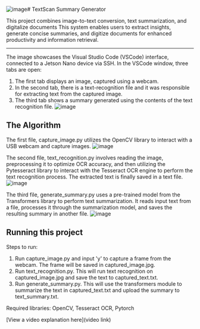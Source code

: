 ![image](https://github.com/Rahuldeb5/nvidia_project/assets/110701518/9979e9ee-ff90-4e25-9a8d-01f5427325dc)# TextScan Summary Generator

This project combines image-to-text conversion, text summarization, and digitalize documents This system enables users to extract insights, generate concise summaries, and digitize documents for enhanced productivity and information retrieval.

------------------------------------------------------------------------------------------------------------------------------------------------------------------------------------------------------------------------------------------------------------------------------------------------------
The image showcases the Visual Studio Code (VSCode) interface, connected to a Jetson Nano device via SSH. In the VSCode window, three tabs are open:
1) The first tab displays an image, captured using a webcam.
2) In the second tab, there is a text-recognition file and it was responsible for extracting text from the captured image.
3) The third tab shows a summary generated using the contents of the text recognition file.
![image](https://github.com/Rahuldeb5/nvidia_project/assets/110701518/844a0e0a-7993-49f7-968a-e6be06374997)

## The Algorithm

The first file, capture_image.py utilizes the OpenCV library to interact with a USB webcam and capture images.
![image](https://github.com/Rahuldeb5/nvidia_project/assets/110701518/5c76f4f1-150d-40a7-8ece-a29fb3a5a684)


The second file, text_recognition.py involves reading the image, preprocessing it to optimize OCR accuracy, and then utilizing the Pytesseract library to interact with the Tesseract OCR engine to perform the text recognition process. The extracted text is finally saved in a text file.
![image](https://github.com/Rahuldeb5/nvidia_project/assets/110701518/86b9232f-3f74-4829-a63c-868667b50841)


The third file, generate_summary.py uses a pre-trained model from the Transformers library to perform text summarization. It reads input text from a file, processes it through the summarization model, and saves the resulting summary in another file.
![image](https://github.com/Rahuldeb5/nvidia_project/assets/110701518/db230e4c-a707-4841-a7af-80828b8124a8)


## Running this project

Steps to run:
1) Run capture_image.py and input 'y' to capture a frame from the webcam. The frame will be saved in captured_image.jpg.
2) Run text_recognition.py. This will run text recognition on captured_image.jpg and save the text to captured_text.txt.
3) Run generate_summary.py. This will use the transformers module to summarize the text in captured_text.txt and upload the summary to text_summary.txt.

Required libraries: OpenCV, Tesseract OCR, Pytorch

[View a video explanation here](video link)
